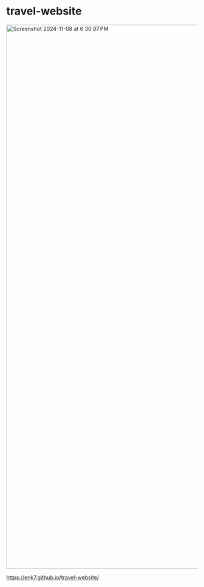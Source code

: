 # travel-website
<img width="1434" alt="Screenshot 2024-11-08 at 6 30 07 PM" src="https://github.com/user-attachments/assets/df0a3d2a-034c-46d9-9a6c-0e2bd76a6906">

https://enk7.github.io/travel-website/

